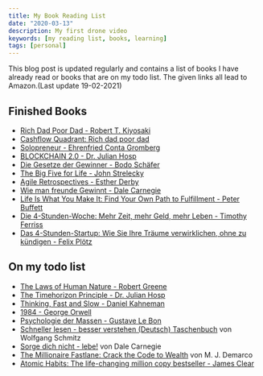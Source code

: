 ```yaml
---
title: My Book Reading List
date: "2020-03-13"
description: My first drone video
keywords: [my reading list, books, learning]
tags: [personal]
---
```


This blog post is updated regularly and contains a list of books I have already read or books that are on my todo list. The given links all lead to Amazon.(Last update 19-02-2021)

## Finished Books

- [Rich Dad Poor Dad - Robert T. Kiyosaki](https://www.amazon.de/-/en/Rich-Dad-Poor-Teach-Middle/dp/1612680194/ref=tmm_pap_swatch_0?_encoding=UTF8&qid=1587291564&sr=1-2)
- [Cashflow Quadrant: Rich dad poor dad](https://www.amazon.de/Cashflow-Quadrant-Rich-dad-poor/dp/3898798836/ref=sr_1_1?__mk_de_DE=ÅMÅŽÕÑ&crid=2TBWBFU6YN2V9&dchild=1&keywords=cashflow+quadrant&qid=1609365535&sprefix=cashflow%2Caps%2C185&sr=8-1)
- [Solopreneur - Ehrenfried Conta Gromberg](https://www.amazon.de/-/en/Ehrenfried-Conta-Gromberg/dp/3943895076/ref=sr_1_1?dchild=1&keywords=Solopreneur&qid=1587291524&s=books&sr=1-1)
- [BLOCKCHAIN 2.0 - Dr. Julian Hosp](https://www.amazon.de/-/en/BLOCKCHAIN-2-0-simply-explained-Bitcoin/dp/1798916983/ref=tmm_pap_swatch_0?_encoding=UTF8&qid=1587291674&sr=8-2)
- [Die Gesetze der Gewinner - Bodo Schäfer](https://www.amazon.de/-/en/Bodo-Sch%C3%A4fer/dp/3423340487/ref=sr_1_1?crid=24HPEX73PMHRD&dchild=1&keywords=die+gesetze+der+gewinner&qid=1587293369&s=books&sprefix=die+ges%2Cstripbooks%2C157&sr=1-1)
- [The Big Five for Life - John Strelecky](https://www.amazon.de/-/en/Big-Five-Life-wirklich-z%C3%A4hlt/dp/3423345284/ref=tmm_pap_swatch_0?_encoding=UTF8&qid=1587293396&sr=1-1)
- [Agile Retrospectives - Esther Derby](https://www.amazon.de/-/en/dp/B00B03SRJW/ref=sr_1_1?dchild=1&keywords=retrospectives&qid=1587293536&sr=8-1)
- [Wie man freunde Gewinnt - Dale Carnegie](https://www.amazon.de/Wie-man-Freunde-gewinnt-einflussreich/dp/3596190533/ref=sr_1_1?__mk_de_DE=ÅMÅŽÕÑ&dchild=1&keywords=Wie+man+freunde+Gewinnt&qid=1613774078&quartzVehicle=69-1541&replacementKeywords=wie+freunde+gewinnt&sr=8-1)
- [Life Is What You Make It: Find Your Own Path to Fulfillment - Peter Buffett](https://www.amazon.de/Life-What-You-Make-Fulfillment/dp/0307464725/ref=sr_1_1?__mk_de_DE=%C3%85M%C3%85%C5%BD%C3%95%C3%91&dchild=1&keywords=Life+is+What+you+make+it&qid=1613774104&quartzVehicle=842-235&replacementKeywords=life+what+you+make+it&sr=8-1)
- [Die 4-Stunden-Woche: Mehr Zeit, mehr Geld, mehr Leben - Timothy Ferriss](https://www.amazon.de/Die-4-Stunden-Woche-Mehr-Zeit-Leben/dp/3548375960/ref=sr_1_1?__mk_de_DE=%C3%85M%C3%85%C5%BD%C3%95%C3%91&dchild=1&keywords=4+Stunden+Woche&qid=1613774166&quartzVehicle=812-409&replacementKeywords=stunden+woche&sr=8-1)
- [Das 4-Stunden-Startup: Wie Sie Ihre Träume verwirklichen, ohne zu kündigen - Felix Plötz](https://www.amazon.de/Das-4-Stunden-Startup-Tr%C3%A4ume-verwirklichen-k%C3%BCndigen/dp/3430202027/ref=sr_1_1?__mk_de_DE=%C3%85M%C3%85%C5%BD%C3%95%C3%91&dchild=1&keywords=4+Stunden+Startup&qid=1613774220&quartzVehicle=812-409&replacementKeywords=stunden+startup&sr=8-1)

## On my todo list

- [The Laws of Human Nature - Robert Greene](https://www.amazon.de/-/en/Laws-Human-Nature-Robert-Greene/dp/1781259194/ref=tmm_pap_swatch_0?_encoding=UTF8&qid=1587293619&sr=1-3)
- [The Timehorizon Principle - Dr. Julian Hosp](https://www.amazon.de/-/en/TIMEHORIZON-PRINZIP-Zeitmanagement-Hacks-Produktivit%C3%A4ts-Tricks-erfolgreichsten/dp/9881485010/ref=tmm_pap_swatch_0?_encoding=UTF8&qid=1587291841&sr=1-1)
- [Thinking, Fast and Slow - Daniel Kahneman](https://www.amazon.de/-/en/Thinking-Fast-Slow-Daniel-Kahneman/dp/0141033576/ref=tmm_pap_swatch_0?_encoding=UTF8&qid=1587293470&sr=1-1)
- [1984 - George Orwell](https://www.amazon.de/1984-George-Orwell/dp/3548234100/ref=sr_1_1?__mk_de_DE=%C3%85M%C3%85%C5%BD%C3%95%C3%91&dchild=1&keywords=1984&qid=1613774126&sr=8-1)
- [Psychologie der Massen - Gustave Le Bon](https://www.amazon.de/Psychologie-Massen-Gustave-Bon/dp/3868200266/ref=sr_1_1?__mk_de_DE=%C3%85M%C3%85%C5%BD%C3%95%C3%91&dchild=1&keywords=Psychologie+der+Massen&qid=1613774144&sr=8-1)
- [Schneller lesen - besser verstehen (Deutsch) Taschenbuch](https://www.amazon.de/Schneller-lesen-verstehen-Wolfgang-Schmitz/dp/3499630451) von Wolfgang Schmitz
- [Sorge dich nicht - lebe!](https://www.amazon.de/Sorge-dich-nicht-lebe-Carnegie/dp/3596190568/ref=sr_1_1?__mk_de_DE=%C3%85M%C3%85%C5%BD%C3%95%C3%91&crid=36MWZV75LJX72&dchild=1&keywords=sorge+dich+nicht+lebe&qid=1608716840&sprefix=sorge+d%2Caps%2C190&sr=8-1) von Dale Carnegie
- [The Millionaire Fastlane: Crack the Code to Wealth](https://www.amazon.de/Millionaire-Fastlane-Crack-Wealth-Lifetime/dp/0984358102) von M. J. Demarco
- [Atomic Habits: The life-changing million copy bestseller - James Clear ](https://www.amazon.de/s?k=atomic+habits&__mk_de_DE=%C3%85M%C3%85%C5%BD%C3%95%C3%91&crid=3KCXG7R4RY3PS&sprefix=atomic+ha%2Caps%2C192&ref=nb_sb_ss_ts-doa-p_1_9)
